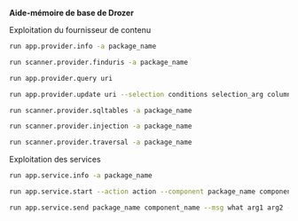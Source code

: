 **Aide-mémoire de base de Drozer**

Exploitation du fournisseur de contenu

```sh
run app.provider.info -a package_name

run scanner.provider.finduris -a package_name

run app.provider.query uri

run app.provider.update uri --selection conditions selection_arg column data

run scanner.provider.sqltables -a package_name

run scanner.provider.injection -a package_name

run scanner.provider.traversal -a package_name
```

Exploitation des services

```sh
run app.service.info -a package_name

run app.service.start --action action --component package_name component_name

run app.service.send package_name component_name --msg what arg1 arg2 --extra type key value --bundle-as-obj
```

